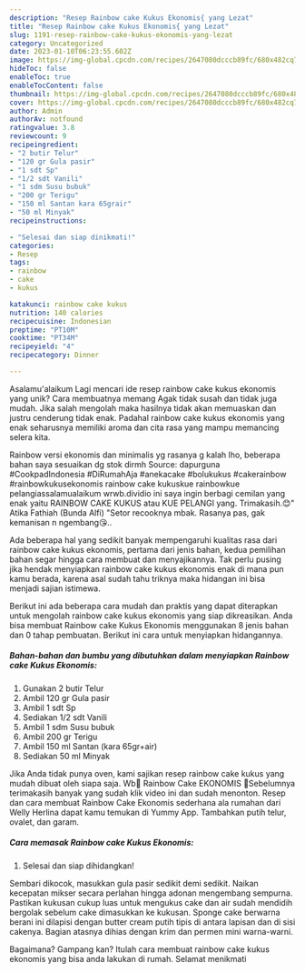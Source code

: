 ```yaml
---
description: "Resep Rainbow cake Kukus Ekonomis{ yang Lezat"
title: "Resep Rainbow cake Kukus Ekonomis{ yang Lezat"
slug: 1191-resep-rainbow-cake-kukus-ekonomis-yang-lezat
category: Uncategorized
date: 2023-01-10T06:23:55.602Z
image: https://img-global.cpcdn.com/recipes/2647080dcccb89fc/680x482cq70/rainbow-cake-kukus-ekonomis-foto-resep-utama.jpg
hideToc: false
enableToc: true
enableTocContent: false
thumbnail: https://img-global.cpcdn.com/recipes/2647080dcccb89fc/680x482cq70/rainbow-cake-kukus-ekonomis-foto-resep-utama.jpg
cover: https://img-global.cpcdn.com/recipes/2647080dcccb89fc/680x482cq70/rainbow-cake-kukus-ekonomis-foto-resep-utama.jpg
author: Admin
authorAv: notfound
ratingvalue: 3.8
reviewcount: 9
recipeingredient:
- "2 butir Telur"
- "120 gr Gula pasir"
- "1 sdt Sp"
- "1/2 sdt Vanili"
- "1 sdm Susu bubuk"
- "200 gr Terigu"
- "150 ml Santan kara 65grair"
- "50 ml Minyak"
recipeinstructions:

- "Selesai dan siap dinikmati!"
categories:
- Resep
tags:
- rainbow
- cake
- kukus

katakunci: rainbow cake kukus 
nutrition: 140 calories
recipecuisine: Indonesian
preptime: "PT10M"
cooktime: "PT34M"
recipeyield: "4"
recipecategory: Dinner

---
```



Asalamu'alaikum Lagi mencari ide resep rainbow cake kukus ekonomis yang unik? Cara membuatnya memang Agak tidak susah dan tidak juga mudah. Jika salah mengolah maka hasilnya tidak akan memuaskan dan justru cenderung tidak enak. Padahal rainbow cake kukus ekonomis yang enak seharusnya memiliki aroma dan cita rasa yang mampu memancing selera kita.


Rainbow versi ekonomis dan minimalis yg rasanya g kalah lho, beberapa bahan saya sesuaikan dg stok dirmh Source: dapurguna #CookpadIndonesia #DiRumahAja #anekacake #bolukukus #cakerainbow #rainbowkukusekonomis rainbow cake kukuskue rainbowkue pelangiassalamualaikum wrwb.dividio ini saya ingin berbagi cemilan yang enak yaitu RAINBOW CAKE KUKUS atau KUE PELANGI yang. Trimakasih.😊&#34; Atika Fathiah (Bunda Alfi) &#34;Setor recooknya mbak. Rasanya pas, gak kemanisan n ngembang😘..

Ada beberapa hal yang sedikit banyak mempengaruhi kualitas rasa dari rainbow cake kukus ekonomis, pertama dari jenis bahan, kedua pemilihan bahan segar hingga cara membuat dan menyajikannya. Tak perlu pusing jika hendak menyiapkan rainbow cake kukus ekonomis enak di mana pun kamu berada, karena asal sudah tahu triknya maka hidangan ini bisa menjadi sajian istimewa.


Berikut ini ada beberapa cara mudah dan praktis yang dapat diterapkan untuk mengolah rainbow cake kukus ekonomis yang siap dikreasikan. Anda bisa membuat Rainbow cake Kukus Ekonomis menggunakan 8 jenis bahan dan 0 tahap pembuatan. Berikut ini cara untuk menyiapkan hidangannya.

<!--inarticleads1-->

##### Bahan-bahan dan bumbu yang dibutuhkan dalam menyiapkan Rainbow cake Kukus Ekonomis:

1. Gunakan 2 butir Telur
1. Ambil 120 gr Gula pasir
1. Ambil 1 sdt Sp
1. Sediakan 1/2 sdt Vanili
1. Ambil 1 sdm Susu bubuk
1. Ambil 200 gr Terigu
1. Ambil 150 ml Santan (kara 65gr+air)
1. Sediakan 50 ml Minyak


Jika Anda tidak punya oven, kami sajikan resep rainbow cake kukus yang mudah dibuat oleh siapa saja. Wb🌈 Rainbow Cake EKONOMIS 🌈Sebelumnya terimakasih banyak yang sudah klik video ini dan sudah menonton. Resep dan cara membuat Rainbow Cake Ekonomis sederhana ala rumahan dari Welly Herlina dapat kamu temukan di Yummy App. Tambahkan putih telur, ovalet, dan garam. 

<!--inarticleads2-->

##### Cara memasak Rainbow cake Kukus Ekonomis:


1. Selesai dan siap dihidangkan!

Sembari dikocok, masukkan gula pasir sedikit demi sedikit. Naikan kecepatan mikser secara perlahan hingga adonan mengembang sempurna. Pastikan kukusan cukup luas untuk mengukus cake dan air sudah mendidih bergolak sebelum cake dimasukkan ke kukusan. Sponge cake berwarna berani ini dilapisi dengan butter cream putih tipis di antara lapisan dan di sisi cakenya. Bagian atasnya dihias dengan krim dan permen mini warna-warni. 

Bagaimana? Gampang kan? Itulah cara membuat rainbow cake kukus ekonomis yang bisa anda lakukan di rumah. Selamat menikmati
